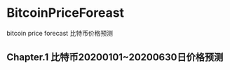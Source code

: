 # BitcoinPriceForeast
bitcoin price forecast 比特币价格预测

## Chapter.1 比特币20200101~20200630日价格预测
```

```